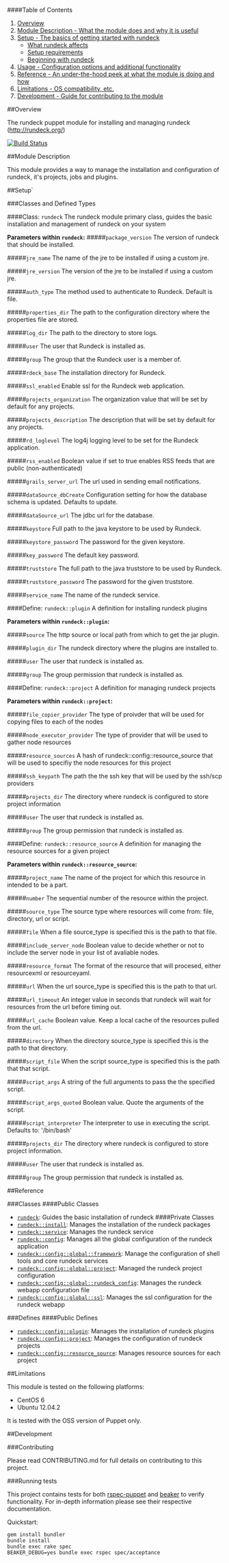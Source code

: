 ####Table of Contents

1. [Overview](#overview)
2. [Module Description - What the module does and why it is useful](#module-description)
3. [Setup - The basics of getting started with rundeck](#setup)
    * [What rundeck affects](#what-rundeck-affects)
    * [Setup requirements](#setup-requirements)
    * [Beginning with rundeck](#beginning-with-rundeck)
4. [Usage - Configuration options and additional functionality](#usage)
5. [Reference - An under-the-hood peek at what the module is doing and how](#reference)
5. [Limitations - OS compatibility, etc.](#limitations)
6. [Development - Guide for contributing to the module](#development)

##Overview

The rundeck puppet module for installing and managing rundeck (http://rundeck.org/)

[![Build
Status](https://secure.travis-ci.org/opentable/puppet-rundeck.png)](https://secure.travis-ci.org/opentable/puppet-rundeck.png)

##Module Description

This module provides a way to manage the installation and configuration of rundeck, it's projects, jobs and plugins.

##Setup`

###Classes and Defined Types

####Class: `rundeck`
The rundeck module primary class, guides the basic installation and management of rundeck on your system

**Parameters within `rundeck`:**
#####`package_version`
The version of rundeck that should be installed.

#####`jre_name`
The name of the jre to be installed if using a custom jre.

#####`jre_version`
The version of the jre to be installed if using a custom jre.

#####`auth_type`
The method used to authenticate to Rundeck. Default is file.

#####`properties_dir`
The path to the configuration directory where the properties file are stored.

#####`log_dir`
The path to the directory to store logs.

#####`user`
The user that Rundeck is installed as.

#####`group`
The group that the Rundeck user is a member of.

#####`rdeck_base`
The installation directory for Rundeck.

#####`ssl_enabled`
Enable ssl for the Rundeck web application.

#####`projects_organization`
The organization value that will be set by default for any projects.

#####`projects_description`
The description that will be set by default for any projects.

#####`rd_loglevel`
The log4j logging level to be set for the Rundeck application.

#####`rss_enabled`
Boolean value if set to true enables RSS feeds that are public (non-authenticated)

#####`grails_server_url`
The url used in sending email notifications.

#####`dataSource_dbCreate`
Configuration setting for how the database schema is updated. Defaults to update.

#####`dataSource_url`
The jdbc url for the database.

#####`keystore`
Full path to the java keystore to be used by Rundeck.

#####`keystore_password`
The password for the given keystore.

#####`key_password`
The default key password.

#####`truststore`
The full path to the java truststore to be used by Rundeck.

#####`truststore_password`
The password for the given truststore.

#####`service_name`
The name of the rundeck service.

####Define: `rundeck::plugin`
A definition for installing rundeck plugins

**Parameters within `rundeck::plugin`:**

#####`source`
The http source or local path from which to get the jar plugin.

#####`plugin_dir`
The rundeck directory where the plugins are installed to.

#####`user`
The user that rundeck is installed as.

#####`group`
The group permission that rundeck is installed as.

####Define: `rundeck::project`
A definition for managing rundeck projects

**Parameters within `rundeck::project`:**

#####`file_copier_provider`
The type of proivder that will be used for copying files to each of the nodes

#####`node_executor_provider`
The type of provider that will be used to gather node resources

#####`resource_sources`
A hash of rundeck::config::resource_source that will be used to specifiy the node
resources for this project

#####`ssh_keypath`
The path the the ssh key that will be used by the ssh/scp providers

#####`projects_dir`
The directory where rundeck is configured to store project information

#####`user`
The user that rundeck is installed as.

#####`group`
The group permission that rundeck is installed as.

####Define: `rundeck::resource_source`
A definition for managing the resource sources for a given project

**Parameters within `rundeck::resource_source`:**

#####`project_name`
The name of the project for which this resource in intended to be a part.

#####`number`
The sequential number of the resource within the project.

#####`source_type`
The source type where resources will come from: file, directory, url or script.

#####`file`
When a file source_type is specified this is the path to that file.

#####`include_server_node`
Boolean value to decide whether or not to include the server node in your list of avaliable nodes.

#####`resource_format`
The format of the resource that will procesed, either resourcexml or resourceyaml.

#####`url`
When the url source_type is specified this is the path to that url.

#####`url_timeout`
An integer value in seconds that rundeck will wait for resources from the url before timing out.

#####`url_cache`
Boolean value. Keep a local cache of the resources pulled from the url.

#####`directory`
When the directory source_type is specified this is the path to that directory.

#####`script_file`
When the script source_type is specified this is the path that that script.

#####`script_args`
A string of the full arguments to pass the the specified script.

#####`script_args_quoted`
Boolean value. Quote the arguments of the script.

#####`script_interpreter`
The interpreter to use in executing the script. Defaults to: '/bin/bash'

#####`projects_dir`
The directory where rundeck is configured to store project information.

#####`user`
The user that rundeck is installed as.

#####`group`
The group permission that rundeck is installed as.

##Reference

###Classes
####Public Classes
* [`rundeck`](#class-rundeck): Guides the basic installation of rundeck
####Private Classes
* [`rundeck::install`](#class-install): Manages the installation of the rundeck packages
* [`rundeck::service`](#class-service): Manages the rundeck service
* [`rundeck::config`](#class-config): Manages all the global configuration of the rundeck application
* [`rundeck::config::global::framework`](#class-framework): Manage the configuration of shell tools and core rundeck services
* [`rundeck::config::global::project`](#class-project): Managed the rundeck project configuration
* [`rundeck::config::global::rundeck_config`](#class-rundeckconfig): Manages the rundeck webapp configuration file
* [`rundeck::config::global::ssl`](#class-ssl): Manages the ssl configuration for the rundeck webapp

###Defines
####Public Defines
* [`rundeck::config::plugin`](#define-rundeckplugin): Manages the installation of rundeck plugins
* [`rundeck::config::project`](#define-rundeckproject): Manages the configuration of rundeck projects
* [`rundeck::config::resource_source`](#define-resourcesource): Manages resource sources for each project


##Limitations

This module is tested on the following platforms:

* CentOS 6
* Ubuntu 12.04.2

It is tested with the OSS version of Puppet only.

##Development

###Contributing

Please read CONTRIBUTING.md for full details on contributing to this project.

###Running tests

This project contains tests for both [rspec-puppet](http://rspec-puppet.com/) and [beaker](https://github.com/puppetlabs/beaker) to verify functionality. For in-depth information please see their respective documentation.

Quickstart:

    gem install bundler
    bundle install
    bundle exec rake spec
	BEAKER_DEBUG=yes bundle exec rspec spec/acceptance
